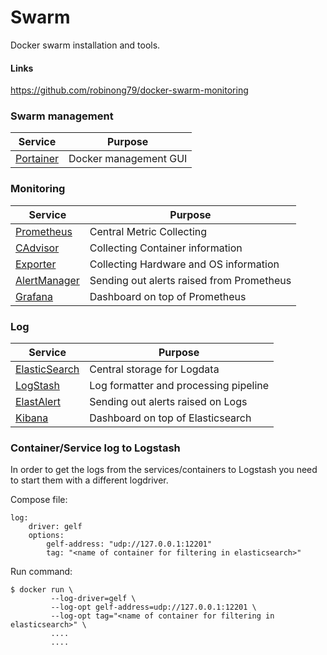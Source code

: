 # Swarm

Docker swarm installation and tools.

#### Links
https://github.com/robinong79/docker-swarm-monitoring

### Swarm management

| Service | Purpose |
| ------ | ----- |
| [Portainer](https://hub.docker.com/r/portainer/portainer/) | Docker management GUI |

### Monitoring

| Service | Purpose |
| ------ | ----- |
| [Prometheus](https://hub.docker.com/r/prom/prometheus/) | Central Metric Collecting |
| [CAdvisor](https://hub.docker.com/r/google/cadvisor/) | Collecting Container information  |
| [Exporter](https://hub.docker.com/r/basi/node-exporter/) | Collecting Hardware and OS information |
| [AlertManager](https://hub.docker.com/r/prom/alertmanager/) | Sending out alerts raised from Prometheus |
| [Grafana](https://hub.docker.com/r/grafana/grafana/) | Dashboard on top of Prometheus |

### Log

| Service | Purpose |
| ------ | ----- |
| [ElasticSearch](https://hub.docker.com/_/elasticsearch/) | Central storage for Logdata |
| [LogStash](https://hub.docker.com/_/logstash/) | Log formatter and processing pipeline |
| [ElastAlert](https://hub.docker.com/r/ivankrizsan/elastalert/) | Sending out alerts raised on Logs |
| [Kibana](https://hub.docker.com/_/kibana/) | Dashboard on top of Elasticsearch |

### Container/Service log to Logstash

In order to get the logs from the services/containers to Logstash you need to start them with a different logdriver.

Compose file:

```
log:
    driver: gelf
    options:
        gelf-address: "udp://127.0.0.1:12201"
        tag: "<name of container for filtering in elasticsearch>" 
```

Run command:

```
$ docker run \
         --log-driver=gelf \
         --log-opt gelf-address=udp://127.0.0.1:12201 \
         --log-opt tag="<name of container for filtering in elasticsearch>" \
         ....
         ....
```         

